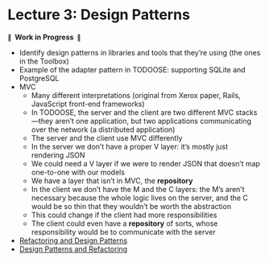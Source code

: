 # Lecture 3: Design Patterns

**<small>🚧</small>  Work in Progress  <small>🚧</small>**

- Identify design patterns in libraries and tools that they’re using (the ones in the Toolbox)
- Example of the adapter pattern in TODOOSE: supporting SQLite and PostgreSQL
- MVC
  - Many different interpretations (original from Xerox paper, Rails, JavaScript front-end frameworks)
  - In TODOOSE, the server and the client are two different MVC stacks—they aren’t one application, but two applications communicating over the network (a distributed application)
  - The server and the client use MVC differently
  - In the server we don’t have a proper V layer: it’s mostly just rendering JSON
  - We could need a V layer if we were to render JSON that doesn’t map one-to-one with our models
  - We have a layer that isn’t in MVC, the **repository**
  - In the client we don’t have the M and the C layers: the M’s aren’t necessary because the whole logic lives on the server, and the C would be so thin that they wouldn’t be worth the abstraction
  - This could change if the client had more responsibilities
  - The client could even have a **repository** of sorts, whose responsibility would be to communicate with the server
- [Refactoring and Design Patterns](https://refactoring.guru/)
- [Design Patterns and Refactoring](https://sourcemaking.com/)
